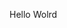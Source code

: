 Hello Wolrd






























































































































































































































































































































































































































































































































































































































































































































































































































































































































































































































































































































































































































































































































































































































































































































































































































































































































































































































































































































































































































































































































































































































































































































































































































































































































































































































































































































































































































































































































































































































































































































































































































































































































































































































































































































































































































































































